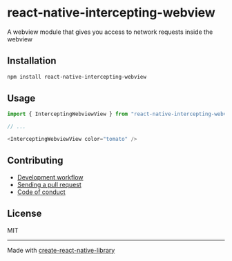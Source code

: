 # react-native-intercepting-webview

A webview module that gives you access to network requests inside the webview

## Installation


```sh
npm install react-native-intercepting-webview
```


## Usage


```js
import { InterceptingWebviewView } from "react-native-intercepting-webview";

// ...

<InterceptingWebviewView color="tomato" />
```


## Contributing

- [Development workflow](CONTRIBUTING.md#development-workflow)
- [Sending a pull request](CONTRIBUTING.md#sending-a-pull-request)
- [Code of conduct](CODE_OF_CONDUCT.md)

## License

MIT

---

Made with [create-react-native-library](https://github.com/callstack/react-native-builder-bob)
